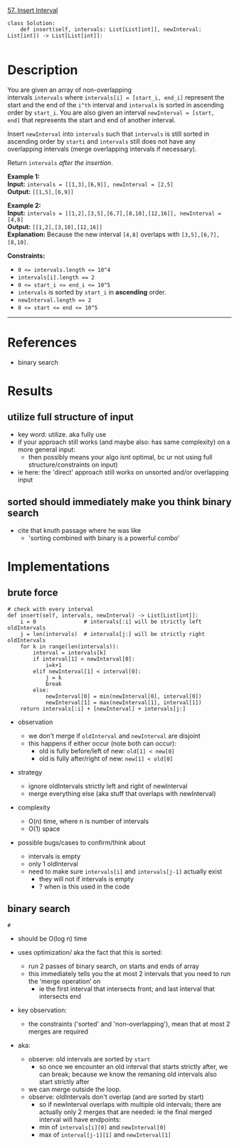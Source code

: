 [57. Insert Interval](https://leetcode.com/problems/insert-interval/)

```
class Solution:
    def insert(self, intervals: List[List[int]], newInterval: List[int]) -> List[List[int]]:
        
```

# Description
You are given an array of non-overlapping intervals `intervals` where `intervals[i] = [start_i, end_i]` represent the start and the end of the `i^th` interval and `intervals` is sorted in ascending order by `start_i`. You are also given an interval `newInterval = [start, end]` that represents the start and end of another interval.

Insert `newInterval` into `intervals` such that `intervals` is still sorted in ascending order by `starti` and `intervals` still does not have any overlapping intervals (merge overlapping intervals if necessary).

Return `intervals` _after the insertion_.

**Example 1:**  
**Input:** `intervals = [[1,3],[6,9]], newInterval = [2,5]`  
**Output:** `[[1,5],[6,9]]`  

**Example 2:**  
**Input:** `intervals = [[1,2],[3,5],[6,7],[8,10],[12,16]], newInterval = [4,8]`  
**Output:** `[[1,2],[3,10],[12,16]]`  
**Explanation:** Because the new interval `[4,8]` overlaps with `[3,5],[6,7],[8,10]`.  

**Constraints:**
- `0 <= intervals.length <= 10^4`
- `intervals[i].length == 2`
- `0 <= start_i <= end_i <= 10^5`
- `intervals` is sorted by `start_i` in **ascending** order.
- `newInterval.length == 2`
- `0 <= start <= end <= 10^5`

---


# References
- binary search


# Results

## utilize full structure of input
- key word: utilize. aka fully use
- if your approach still works (and maybe also: has same complexity) on a more general input:
	- then possibly means your algo isnt optimal, bc ur not using full structure/constraints on input)
- ie here: the 'direct' approach still works on unsorted and/or overlapping input



## sorted should immediately make you think binary search
- cite that knuth passage where he was like
	- 'sorting combined with binary is a powerful combo'





# Implementations

## brute force

```
# check with every interval
def insert(self, intervals, newInterval) -> List[List[int]]:
    i = 0               # intervals[:i] will be strictly left oldIntervals
    j = len(intervals)  # intervals[j:] will be strictly right oldIntervals
    for k in range(len(intervals)):
        interval = intervals[k]
        if interval[1] < newInterval[0]:
            i=k+1
        elif newInterval[1] < interval[0]:
            j = k
            break
        else:
            newInterval[0] = min(newInterval[0], interval[0])
            newInterval[1] = max(newInterval[1], interval[1])
    return intervals[:i] + [newInterval] + intervals[j:]
```

- observation
	- we don't merge if `oldInterval` and `newInterval` are disjoint
	- this happens if either occur (note both can occur):
		- old is fully before/left of new: `old[1] < new[0]`
		- old is fully after/right of new: `new[1] < old[0]`
- strategy
	- ignore oldIntervals strictly left and right of newInterval
	- merge everything else (aka stuff that overlaps with newInterval)
- complexity
	- O(n) time, where n is number of intervals
	- O(1) space


- possible bugs/cases to confirm/think about
	- intervals is empty
	- only 1 oldInterval
	- need to make sure `intervals[i]` and `intervals[j-1]` actually exist
		- they will not if intervals is empty
		- ? when is this used in the code


## binary search

```
# 

```


- should be O(log n) time
- uses optimization/ aka the fact that this is sorted:
	- run 2 passes of binary search, on starts and ends of array
	- this immediately tells you the at most 2 intervals that you need to run the ‘merge operation’ on
		- ie the first interval that intersects front; and last interval that intersects end



- key observation:
	- the constraints ('sorted' and 'non-overlapping'), mean that at most 2 merges are required

- aka:
	- observe: old intervals are sorted by `start`
		- so once we encounter an old interval that starts strictly after, we can break; because we know the remaning old intervals also start strictly after 
	- we can merge outside the loop.
	- observe: oldIntervals don't overlap (and are sorted by start)
		- so if newInterval overlaps with multiple old intervals; there are actually only 2 merges that are needed: ie the final merged interval will have endpoints:
		- min of `intervals[i][0]` and `newInterval[0]`
		- max of `interval[j-1][1]` and `newInterval[1]`




